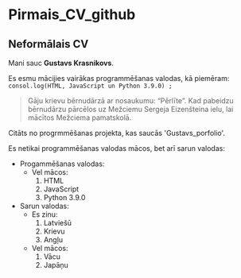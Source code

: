 # Pirmais_CV_github


<h2>Neformālais CV</h2>
Mani sauc <strong>Gustavs Krasnikovs</strong>.

Es esmu mācijies vairākas programmēšanas valodas, kā piemēram:
    <code>consol.log(HTML, JavaScript un Python 3.9.0) ;</code>

> Gāju krievu bērnudārzā ar nosaukumu: “Pērlīte”. Kad pabeidzu bērnudārzu pārcēlos uz Mežciemu Sergeja Eizenšteina ielu, lai mācītos Mežciema pamatskolā.

Citāts no progrmmēšanas projekta, kas saucās 'Gustavs_porfolio'.

Es netikai programmēšanas valodas mācos, bet arī sarun valodas:
* Progammēšanas valodas:
    * Vel mācos:
        1. HTML
        2. JavaScript
        3. Python 3.9.0
* Sarun valodas:
    * Es zinu:
        1. Latviešū
        2. Krievu
        3. Angļu
    * Vel mācos:
        1. Vācu
        2. Japāņu